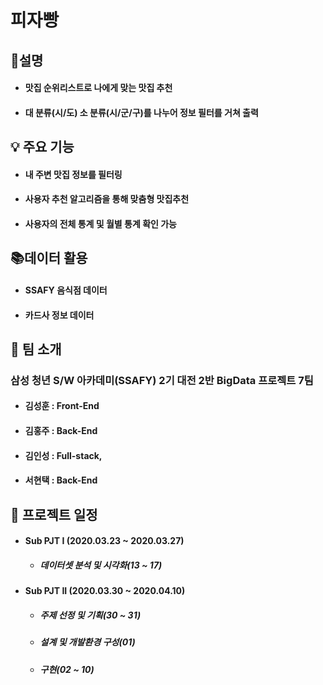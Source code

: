 # 피자빵



## 🤔설명   


- #### 맛집 순위리스트로 나에게 맞는 맛집 추천

- #### 대 분류(시/도) 소 분류(시/군/구)를 나누어 정보 필터를 거쳐 출력




## 💡 주요 기능   


- #### **내 주변 맛집 정보를 필터링**

- #### 사용자 추천 알고리즘을 통해 맞춤형 맛집추천

- #### 사용자의 전체 통계 및 월별 통계 확인 가능

  

## 📚데이터 활용   


- #### SSAFY 음식점 데이터

- #### 카드사 정보 데이터

  


## 🤝 팀 소개   


### 삼성 청년 S/W 아카데미(SSAFY) 2기 대전 2반 BigData 프로젝트 7팀

- #### 김성훈 : Front-End

- #### 김홍주 : Back-End

- #### 김인성 : Full-stack, 

- #### 서현택 : Back-End




## 📆 프로젝트 일정   

- #### Sub PJT I    (2020.03.23 ~ 2020.03.27)

  - ##### 데이터셋 분석 및 시각화(13 ~ 17)

- #### Sub PJT II   (2020.03.30 ~ 2020.04.10)

  - ##### **주제 선정 및 기획**(30 ~ 31)

  - ##### 설계 및 개발환경 구성(01)

  - ##### 구현(02 ~ 10)


  


